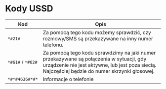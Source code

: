 # Kody USSD

| Kod | Opis |
| - | - |
| `*#21#` | Za pomocą tego kodu możemy sprawdzić, czy rozmowy/SMS są przekazywane na inny numer telefonu. |
| `*#61#` / `*#62#` | Za pomocą tego kodu sprawdzimy na jaki numer przekazywane są połączenia w sytuacji, gdy urządzenie nie jest aktywne, lub jest poza siecią. Najczęściej będzie do numer skrzynki głosowej. |
| `*#*#4636#*#*` |  Informacje o telefonie  |
